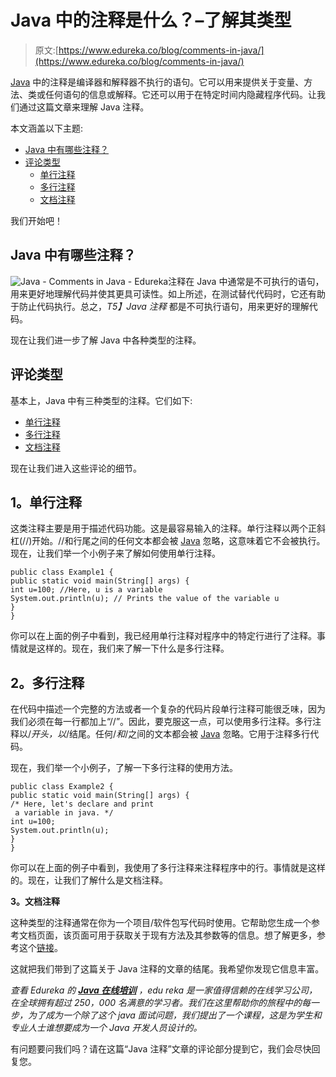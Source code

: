 # Java 中的注释是什么？–了解其类型

> 原文:[https://www.edureka.co/blog/comments-in-java/](https://www.edureka.co/blog/comments-in-java/)

[Java](https://www.edureka.co/blog/java-tutorial/) 中的注释是编译器和解释器不执行的语句。它可以用来提供关于变量、方法、类或任何语句的信息或解释。它还可以用于在特定时间内隐藏程序代码。让我们通过这篇文章来理解 Java 注释。

本文涵盖以下主题:

*   [Java 中有哪些注释？](#WhatareCommentsinJava?)
*   [评论类型](#TypesofComments)
    *   [单行注释](#Single-linecomments)
    *   [多行注释](#Multi-linecomments)
    *   [文档注释](#Documentationcomments)

我们开始吧！

## **Java 中有哪些注释？**

![Java - Comments in Java - Edureka](../Images/4c72af600551b300de29014b6eab051b.png)注释在 Java 中通常是不可执行的语句，用来更好地理解代码并使其更具可读性。如上所述，在测试替代代码时，它还有助于防止代码执行。总之，*T5】Java 注释* 都是不可执行语句，用来更好的理解代码。

现在让我们进一步了解 Java 中各种类型的注释。

## **评论类型**

基本上，Java 中有三种类型的注释。它们如下:

*   [单行注释](#Single-linecomments)
*   [多行注释](#Multi-linecomments)
*   [文档注释](#Documentationcomments)

现在让我们进入这些评论的细节。

## **1。单行注释**

这类注释主要是用于描述代码功能。这是最容易输入的注释。单行注释以两个正斜杠(//)开始。//和行尾之间的任何文本都会被 [Java](https://www.edureka.co/blog/java-architecture/) 忽略，这意味着它不会被执行。现在，让我们举一个小例子来了解如何使用单行注释。

```
public class Example1 {
public static void main(String[] args) {
int u=100; //Here, u is a variable
System.out.println(u); // Prints the value of the variable u
}
}
```

你可以在上面的例子中看到，我已经用单行注释对程序中的特定行进行了注释。事情就是这样的。现在，我们来了解一下什么是多行注释。

## **2。多行注释**

在代码中描述一个完整的方法或者一个复杂的代码片段单行注释可能很乏味，因为我们必须在每一行都加上“//”。因此，要克服这一点，可以使用多行注释。多行注释以/*开头，以*/结尾。任何/*和*/之间的文本都会被 [Java](https://www.edureka.co/blog/advanced-java-tutorial/) 忽略。它用于注释多行代码。

现在，我们举一个小例子，了解一下多行注释的使用方法。

```
public class Example2 {
public static void main(String[] args) {
/* Here, let's declare and print
 a variable in java. */
int u=100;
System.out.println(u);
}
}
```

你可以在上面的例子中看到，我使用了多行注释来注释程序中的行。事情就是这样的。现在，让我们了解什么是文档注释。

**3。文档注释**

这种类型的注释通常在你为一个项目/软件包写代码时使用。它帮助您生成一个参考文档页面，该页面可用于获取关于现有方法及其参数等的信息。想了解更多，参考这个[链接](https://docs.oracle.com/javase/7/docs/api/java/util/Scanner.html)。

这就把我们带到了这篇关于 Java 注释的文章的结尾。我希望你发现它信息丰富。

*查看 Edureka 的 [**Java 在线培训**](https://www.edureka.co/java-j2ee-training-course) ，edu reka 是一家值得信赖的在线学习公司，在全球拥有超过 250，000 名满意的学习者。我们在这里帮助你的旅程中的每一步，为了成为一个除了这个 java 面试问题，我们提出了一个课程，这是为学生和专业人士谁想要成为一个 Java 开发人员设计的。*

有问题要问我们吗？请在这篇“Java 注释”文章的评论部分提到它，我们会尽快回复您。